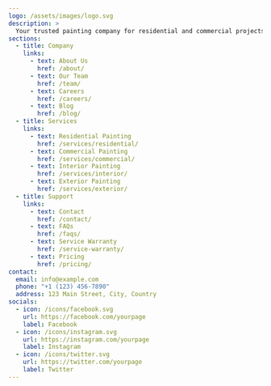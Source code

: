 ```yaml
---
logo: /assets/images/logo.svg
description: >
  Your trusted painting company for residential and commercial projects. Quality, reliability, and satisfaction guaranteed.
sections:
  - title: Company
    links:
      - text: About Us
        href: /about/
      - text: Our Team
        href: /team/
      - text: Careers
        href: /careers/
      - text: Blog
        href: /blog/
  - title: Services
    links:
      - text: Residential Painting
        href: /services/residential/
      - text: Commercial Painting
        href: /services/commercial/
      - text: Interior Painting
        href: /services/interior/
      - text: Exterior Painting
        href: /services/exterior/
  - title: Support
    links:
      - text: Contact
        href: /contact/
      - text: FAQs
        href: /faqs/
      - text: Service Warranty
        href: /service-warranty/
      - text: Pricing
        href: /pricing/
contact:
  email: info@example.com
  phone: "+1 (123) 456-7890"
  address: 123 Main Street, City, Country
socials:
  - icon: /icons/facebook.svg
    url: https://facebook.com/yourpage
    label: Facebook
  - icon: /icons/instagram.svg
    url: https://instagram.com/yourpage
    label: Instagram
  - icon: /icons/twitter.svg
    url: https://twitter.com/yourpage
    label: Twitter
---
```

